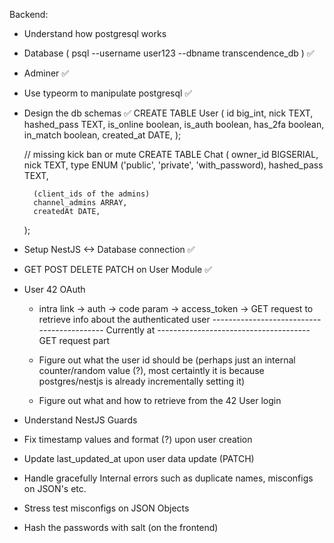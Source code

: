 Backend:
- Understand how postgresql works
- Database ( psql --username user123 --dbname transcendence_db ) ✅
- Adminer ✅
- Use typeorm to manipulate postgresql ✅
- Design the db schemas ✅
    CREATE TABLE User (
        id big_int,
        nick TEXT,
        hashed_pass TEXT,
        is_online boolean,
        is_auth boolean,
        has_2fa boolean,
        in_match boolean,
        created_at DATE,
    );

    // missing kick ban or mute 
    CREATE TABLE Chat (
        owner_id BIGSERIAL,
        nick TEXT,
        type ENUM ('public', 'private', 'with_password),
        hashed_pass TEXT,

        (client_ids of the admins)
        channel_admins ARRAY,
        createdAt DATE,
    );

- Setup NestJS <-> Database connection ✅
- GET POST DELETE PATCH on User Module ✅

- User 42 OAuth
    - intra link -> auth -> code param -> access_token -> GET request to retrieve info about the authenticated user
------------------------------------------- Currently at --------------------------------------
    GET request part


    - Figure out what the user id should be
      (perhaps just an internal counter/random value (?),
      most certaintly it is because postgres/nestjs is already incrementally setting it)
    - Figure out what and how to retrieve from the 42 User login 

- Understand NestJS Guards

- Fix timestamp values and format (?) upon user creation
- Update last_updated_at upon user data update (PATCH)

- Handle gracefully Internal errors such as duplicate names, misconfigs on JSON's etc.
- Stress test misconfigs on JSON Objects

- Hash the passwords with salt (on the frontend)
